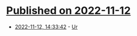 # [Published on 2022-11-12](index.md)

* [2022-11-12, 14:33:42](https://news.ycombinator.com/item?id=33573395) - [Ur](https://en.wikipedia.org/wiki/Ur)

